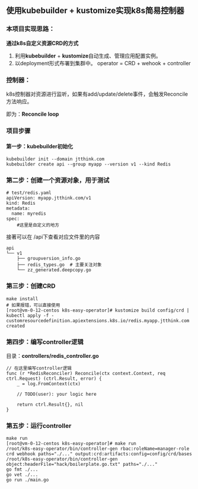 ## 使用kubebuilder + kustomize实现k8s简易控制器

### 本项目实现思路：
**通过k8s自定义资源CRD的方式**
1. 利用**kubebuilder** + **kustomize**自动生成、管理应用配置实例。
2. 以deployment形式布署到集群中。
operator = CRD + wehook + controller 
   
### 控制器：
k8s控制器对资源进行监听，如果有add/update/delete事件，会触发Reconcile方法响应。

即为：**Reconcile loop**

### 项目步骤
#### 第一步：kubebuilder初始化
```bigquery
kubebuilder init --domain jtthink.com
kubebuilder create api --group myapp --version v1 --kind Redis
```
### 第二步：创建一个资源对象，用于测试
```bigquery
# test/redis.yaml
apiVersion: myapp.jtthink.com/v1
kind: Redis
metadata:
  name: myredis
spec:
    #这里是自定义的地方
```
接著可以在 /api下查看对应文件里的内容
```bigquery
api
└── v1
    ├── groupversion_info.go
    ├── redis_types.go  # 主要关注对象 
    └── zz_generated.deepcopy.go
```

### 第三步：创建CRD
```bigquery
make install 
# 如果报错，可以直接使用
[root@vm-0-12-centos k8s-easy-operator]# kustomize build config/crd | kubectl apply -f -
customresourcedefinition.apiextensions.k8s.io/redis.myapp.jtthink.com created
```
### 第四步：编写controller逻辑
目录：**controllers/redis_controller.go**
```bigquery
// 在这里编写controller逻辑
func (r *RedisReconciler) Reconcile(ctx context.Context, req ctrl.Request) (ctrl.Result, error) {
	_ = log.FromContext(ctx)

	// TODO(user): your logic here
	
	return ctrl.Result{}, nil
}
```
### 第五步：运行controller
```bigquery
make run 
[root@vm-0-12-centos k8s-easy-operator]# make run
/root/k8s-easy-operator/bin/controller-gen rbac:roleName=manager-role crd webhook paths="./..." output:crd:artifacts:config=config/crd/bases
/root/k8s-easy-operator/bin/controller-gen object:headerFile="hack/boilerplate.go.txt" paths="./..."
go fmt ./...
go vet ./...
go run ./main.go

```